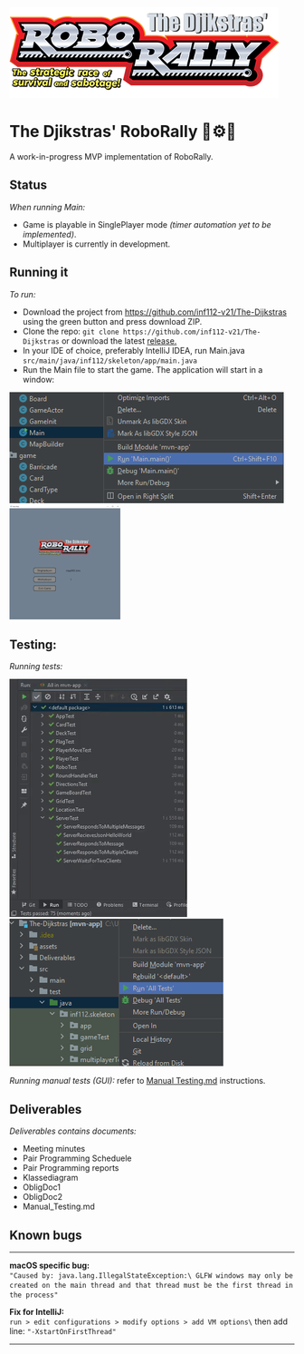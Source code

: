 ![](./assets/menuElements/roboRallyLogo.png "Game logo")

# The Djikstras' RoboRally 🔩⚙🔧
A work-in-progress MVP implementation of RoboRally. 

## Status
*When running Main:*
- Game is playable in SinglePlayer mode *(timer automation yet to be implemented)*.
- Multiplayer is currently in development.



## Running it
*To run:*
- Download the project from https://github.com/inf112-v21/The-Dijkstras using the green button and press download ZIP. 
- Clone the repo: `git clone https://github.com/inf112-v21/The-Dijkstras` 
  or download the latest <a href=https://github.com/inf112-v21/The-Dijkstras/tags>release.</a>
- In your IDE of choice, preferably IntelliJ IDEA, run Main.java `src/main/java/inf112/skeleton/app/main.java`
- Run the Main file to start the game. The application will start in a window: 
  
![](./assets/images/running_main_cropped.png "Running main")  ![](./assets/images/title_screen_resized.png "Title screen")

## Testing:
*Running tests:*

![](./assets/images/running_tests.gif "Tests")  ![](./assets/images/running_tests.png "Running tests") 

*Running manual tests (GUI):* refer to [Manual Testing.md](./Deliverables/Manual_Testing.md) instructions.

## Deliverables

*Deliverables contains documents:*
- Meeting minutes
- Pair Programming Scheduele
- Pair Programming reports
- Klassediagram
- ObligDoc1
- ObligDoc2
- Manual_Testing.md


## Known bugs

---
**macOS specific bug:**  
`"Caused by: java.lang.IllegalStateException:\
GLFW windows may only be created on the main thread and that thread must be the first thread in the process"`

**Fix for IntelliJ:**  
`run > edit configurations > modify options > add VM options\`
then add line: `"-XstartOnFirstThread"`

---

